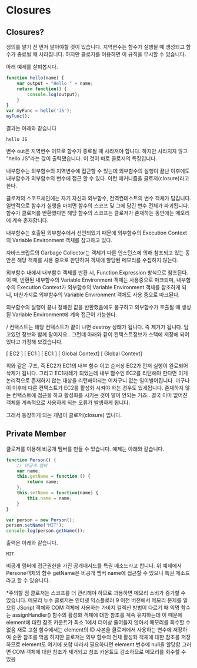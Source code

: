 # Closures

## Closures?
정의를 알기 전 먼저 알아야할 것이 있습니다.
지역변수는 함수가 실행될 때 생성되고 함수가 종료될 때 사라집니다.
하지만 클로저를 이용하면 이 규칙을 무시할 수 있습니다.

아래 예제를 살펴봅시다.
``` javascript
function hello(name) {
    var output = "Hello " + name;
    return function() {
        console.log(output);
    }
}
var myFunc = hello('JS'); 
myFunc();
```
결과는 아래와 같습니다
```
hello JS
```
변수 out은 지역변수 이므로 함수가 종료될 때 사라져야 합니다.
하지만 사라지지 않고 "hello JS"라는 값이 출력됐습니다.
이 것이 바로 클로저의 특징입니다.
 

내부함수는 외부함수의 지역변수에 접근할 수 있는데 외부함수의 실행이 끝난 
이후에도 내부함수가 외부함수의 변수에 접근 할 수 있다.
이런 매커니즘을 클로저(closure)라고 한다.

클로저의 스코프체인에는 자기 자신과 외부함수, 전역컨테스트의 변수 객체가 담깁니다.
일반적으로 함수가 실행을 마치면 함수의 스코프 및 그에 담긴 변수 전체가 파괴됩니다.
함수가 클로저를 반환했다면 해당 함수의 스코프는 클로저가 존재하는 동안에는 메모리에 계속 존재합니다.



내부함수는 호출된 외부함수에서 선언되었기 때문에 외부함수의 Execution Context의
Variable Environment 객체를 참고하고 있다.

자바스크립트의 Garbage Collector는 객체가 다른 인스턴스에 의해 참조되고 있는 동안은
해당 객체를 사용 중으로 판단하여 객체에 할당된 메모리를 수집하지 않는다.

외부함수 내에서 내부함수 객체를 반환 시, Function Expression 방식으로 참조된다.
이 때, 반환된 내부함수의 Variable Environment 객체는 사용중으로 마크되며,
내부함수의 Execution Context가 외부함수의 Variable Environment 객체를 참조하게 되니,
마찬가지로 외부함수의 Variable Environment 객체도 사용 중으로 마크된다.

외부함수의 실행이 끝나 정해진 값을 반환했음에도 불구하고 외부함수가 호출될 때 생성된
Variable Environment에 계속 접근이 가능한다.

/
컨택스트는 해당 컨택스트가 끝이 나면 destroy 상태가 됩니다. 즉 제거가 됩니다. 담고있던 정보와 함께 말이지요..
그런데 아래와 같이 컨택스트정보가 스택에 저장에 되어있다고 가정해 보겠습니다.

[       EC2      ]
[       EC1      ]      [       EC1      ]
[ Global Context]      [ Global Context]

위와 같은 구조, 즉 EC2가 EC1의 내부 함수 이고 순서상 EC2가 먼저 실행이 완료되어 삭제가 됩니다. 그리고 EC1차례가 되었는데 내부 함수인 EC2를 리턴해야 한다면 이게 논리적으로 존재하지 않는 대상을 리턴해야되는 어처구니 없는 일이벌어집니다. 더구나 이 이후에 다른 컨택스트가 EC2를 활성화 시켜야 하는 경우도 있게됩니다. 존재하지 않는 컨택스트에 접근을 하고 활성화를 시키는 것이 말이 안되는 거죠..
결국 이미 없어진 객체를 계속적으로 사용하게 되는 오류가 발생하게 됩니다.

그래서 등장하게 되는 개념이 클로저(closure) 입니다.

## Private Member 
클로저를 이용해 비공개 멤버를 만들 수 있습니다.
예제는 아래와 같습니다.
``` javascript
function Person() {
    // 비공개 멤버
    var name;
    this.getName = function () {
        return name;
    };
    this.setName = function(name) {
        this.name = name;
    }
}

var person = new Person();
person.setName("MIT");
console.log(person.getName());
```
출력은 아래와 같습니다.
```
MIT
```

비공개 맴버에 접근권한을 가진 공개매서드를 특권 메소드라고 합니다.
위 예제에서 Persone객체의 함수 getName은 비공개 멤버 name에 접근할 수 있으니 특권 메소드라고 할 수 있습니다.



*주의할 점 
 클로저는 스코프를 더 관리해야 하므로 과용하면 메모리 소비가 증가할 수 있습니다.
 메모리 누수
 클로저는 인터넷 익스플로러 9 이전 버전에서 메모리 문제를 일으킴
 JScript 객체와 COM 객체에 사용하는 가비지 컬렉션 방법이 다르기 때
 익명 함수는 assignHandler() 함수의 활성화 객체에 대한 참조를 계속 유지하는데 이 때문에 element에 대한 참조 카운트가 최소 1에서 더이상 줄어들지 않아서 메모리를 회수할 수 없음
 새로 고칠 함수에서는 element의 ID 사본을 클로저에서 사용하는 변수에 저장하여 순환 참조를 막음
 하지만 클로저는 외부 함수의 전체 활성화 객체에 대한 참조를 저장하므로 element도 여기에 포함
 따라서 필요하다면 element 변수에 null을 할당함
 그러면 COM 객체에 대한 참조가 제거되고 참조 카운트도 감소하므로 메모리를 회수할 수 있음